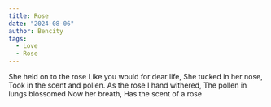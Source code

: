 ```yaml
---
title: Rose
date: "2024-08-06"
author: Bencity
tags:
  - Love
  - Rose
---
```


She held on to the rose
Like you would for dear life,
She tucked in her nose,
Took in the scent and pollen.
As the rose I hand withered,
The pollen in lungs blossomed
Now her breath,
Has the scent of a rose
